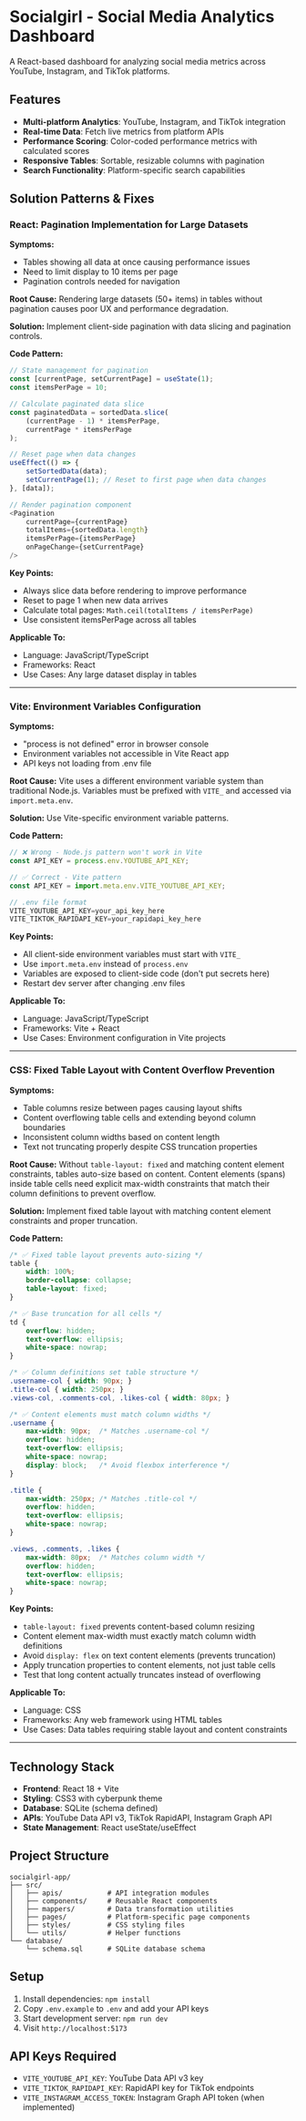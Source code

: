 # Socialgirl - Social Media Analytics Dashboard

A React-based dashboard for analyzing social media metrics across YouTube, Instagram, and TikTok platforms.

## Features

- **Multi-platform Analytics**: YouTube, Instagram, and TikTok integration
- **Real-time Data**: Fetch live metrics from platform APIs
- **Performance Scoring**: Color-coded performance metrics with calculated scores
- **Responsive Tables**: Sortable, resizable columns with pagination
- **Search Functionality**: Platform-specific search capabilities

## Solution Patterns & Fixes

### React: Pagination Implementation for Large Datasets

**Symptoms:**
- Tables showing all data at once causing performance issues
- Need to limit display to 10 items per page
- Pagination controls needed for navigation

**Root Cause:**
Rendering large datasets (50+ items) in tables without pagination causes poor UX and performance degradation.

**Solution:**
Implement client-side pagination with data slicing and pagination controls.

**Code Pattern:**
```javascript
// State management for pagination
const [currentPage, setCurrentPage] = useState(1);
const itemsPerPage = 10;

// Calculate paginated data slice
const paginatedData = sortedData.slice(
    (currentPage - 1) * itemsPerPage,
    currentPage * itemsPerPage
);

// Reset page when data changes
useEffect(() => {
    setSortedData(data);
    setCurrentPage(1); // Reset to first page when data changes
}, [data]);

// Render pagination component
<Pagination
    currentPage={currentPage}
    totalItems={sortedData.length}
    itemsPerPage={itemsPerPage}
    onPageChange={setCurrentPage}
/>
```

**Key Points:**
- Always slice data before rendering to improve performance
- Reset to page 1 when new data arrives
- Calculate total pages: `Math.ceil(totalItems / itemsPerPage)`
- Use consistent itemsPerPage across all tables

**Applicable To:**
- Language: JavaScript/TypeScript
- Frameworks: React
- Use Cases: Any large dataset display in tables

---

### Vite: Environment Variables Configuration

**Symptoms:**
- "process is not defined" error in browser console
- Environment variables not accessible in Vite React app
- API keys not loading from .env file

**Root Cause:**
Vite uses a different environment variable system than traditional Node.js. Variables must be prefixed with `VITE_` and accessed via `import.meta.env`.

**Solution:**
Use Vite-specific environment variable patterns.

**Code Pattern:**
```javascript
// ❌ Wrong - Node.js pattern won't work in Vite
const API_KEY = process.env.YOUTUBE_API_KEY;

// ✅ Correct - Vite pattern
const API_KEY = import.meta.env.VITE_YOUTUBE_API_KEY;

// .env file format
VITE_YOUTUBE_API_KEY=your_api_key_here
VITE_TIKTOK_RAPIDAPI_KEY=your_rapidapi_key_here
```

**Key Points:**
- All client-side environment variables must start with `VITE_`
- Use `import.meta.env` instead of `process.env`
- Variables are exposed to client-side code (don't put secrets here)
- Restart dev server after changing .env files

**Applicable To:**
- Language: JavaScript/TypeScript
- Frameworks: Vite + React
- Use Cases: Environment configuration in Vite projects

---

### CSS: Fixed Table Layout with Content Overflow Prevention

**Symptoms:**
- Table columns resize between pages causing layout shifts
- Content overflowing table cells and extending beyond column boundaries
- Inconsistent column widths based on content length
- Text not truncating properly despite CSS truncation properties

**Root Cause:**
Without `table-layout: fixed` and matching content element constraints, tables auto-size based on content. Content elements (spans) inside table cells need explicit max-width constraints that match their column definitions to prevent overflow.

**Solution:**
Implement fixed table layout with matching content element constraints and proper truncation.

**Code Pattern:**
```css
/* ✅ Fixed table layout prevents auto-sizing */
table {
    width: 100%;
    border-collapse: collapse;
    table-layout: fixed;
}

/* ✅ Base truncation for all cells */
td {
    overflow: hidden;
    text-overflow: ellipsis;
    white-space: nowrap;
}

/* ✅ Column definitions set table structure */
.username-col { width: 90px; }
.title-col { width: 250px; }
.views-col, .comments-col, .likes-col { width: 80px; }

/* ✅ Content elements must match column widths */
.username {
    max-width: 90px;  /* Matches .username-col */
    overflow: hidden;
    text-overflow: ellipsis;
    white-space: nowrap;
    display: block;   /* Avoid flexbox interference */
}

.title {
    max-width: 250px; /* Matches .title-col */
    overflow: hidden;
    text-overflow: ellipsis;
    white-space: nowrap;
}

.views, .comments, .likes {
    max-width: 80px;  /* Matches column width */
    overflow: hidden;
    text-overflow: ellipsis;
    white-space: nowrap;
}
```

**Key Points:**
- `table-layout: fixed` prevents content-based column resizing
- Content element max-width must exactly match column width definitions
- Avoid `display: flex` on text content elements (prevents truncation)
- Apply truncation properties to content elements, not just table cells
- Test that long content actually truncates instead of overflowing

**Applicable To:**
- Language: CSS
- Frameworks: Any web framework using HTML tables
- Use Cases: Data tables requiring stable layout and content constraints

---

## Technology Stack

- **Frontend**: React 18 + Vite
- **Styling**: CSS3 with cyberpunk theme
- **Database**: SQLite (schema defined)
- **APIs**: YouTube Data API v3, TikTok RapidAPI, Instagram Graph API
- **State Management**: React useState/useEffect

## Project Structure

```
socialgirl-app/
├── src/
│   ├── apis/           # API integration modules
│   ├── components/     # Reusable React components
│   ├── mappers/        # Data transformation utilities
│   ├── pages/          # Platform-specific page components
│   ├── styles/         # CSS styling files
│   └── utils/          # Helper functions
└── database/
    └── schema.sql      # SQLite database schema
```

## Setup

1. Install dependencies: `npm install`
2. Copy `.env.example` to `.env` and add your API keys
3. Start development server: `npm run dev`
4. Visit `http://localhost:5173`

## API Keys Required

- `VITE_YOUTUBE_API_KEY`: YouTube Data API v3 key
- `VITE_TIKTOK_RAPIDAPI_KEY`: RapidAPI key for TikTok endpoints
- `VITE_INSTAGRAM_ACCESS_TOKEN`: Instagram Graph API token (when implemented)